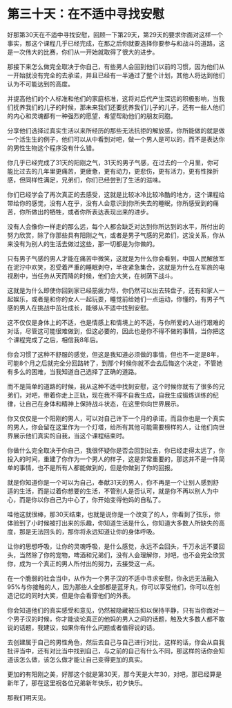 # 第三十天：在不适中寻找安慰

好那第30天在不适中寻找安慰，回顾一下第29天，第29天的要求你面对这样一个事实，那这个课程几乎已经完成，在那之后你就要选择你要参与和战斗的道路，这是一次伟大的比赛，你们从一开始就取得了很大的进步。

那接下来怎么做完全取决于你自己，有些男人会回到他们以前的习惯，因为他们从一开始就没有完全的去承诺，并且已经有一半通过了整个计划，其他人将达到他们认为不可能达到的高度。

并提高他们的个人标准和他们的家庭标准，这将对后代产生深远的积极影响，当我们抚养我们的儿子的时候，那未来我们还要抚养我们儿子的儿子，还有一些人他们的内心和灵魂都有一种强烈的愿望，希望帮助他们的朋友同胞。

分享他们选择过真实生活以来所经历的那些无法抗拒的解放感，你所能做的就是做一个活生生的例子，他们可以从中看到对吧，做一个男人是可以的，而不是表达你的男性生物这个程序没有什么错。

你几乎已经完成了31天的阳刚之气，31天的男子气感，在过去的一个月里，你可能比过去的几年里更痛苦，更疲惫，更有动力，更悲伤，更有活力，更有性挫折感，但同样性满足，兄弟们，你们已经尝到了生活的滋味。

你们已经学会了再次真正的去感受，这就是比较冰冷比较冷酷的地方，这个课程给带给你的感觉，没有人在乎，没有人会意识到你所失去的睡眠，你所感受到的痛苦，你所做出的牺牲，或者你所表达表现出来的进步。

没有人会像你一样走的那么远，每个人都会缺乏对达到你所达到的水平，所付出的努力欣赏，除了你那些具有阳刚之气，或者是男子气感的兄弟们，这没关系，你从来没有为别人的生活去做过这些，那一切都是为你做的。

只有男子气感的男人才能在痛苦中微笑，这就是为什么你会看到，中国人民解放军在泥泞中欢笑，忍受着严重的睡眠剥夺，半夜紧急集合，这就是为什么在军旅的电视剧中，当任务从天而降的时候，他们会大笑，在树荫下战斗。

这就是为什么即使你回到家已经筋疲力尽，你仍然可以出去转盘子，还有和家人一起娱乐，或者是和你的女人一起玩耍，睡觉前给她们一点运动，你懂的，有男子气感的男人在挑战中茁壮成长，能够从不适中找到安慰。

这不仅仅是身体上的不适，也是情感上和情境上的不适，与你所爱的人进行艰难的对话，尽管这可能很难做到，但这必要的，因此也是你不得不做的事情，当你把这个课程完成了之后，相信我8年后。

你会习惯了这种不舒服的感觉，但这是我知道必须做的事情，但也不一定是8年，可能8个月之后就完全分回路转了，到那个时候你就不会去后悔这个决定，不管她有多么的困难，当我知道自己选择了正确的道路。

而不是简单的道路的时候，我从这种不适中找到安慰，这个时候你就有了很多的兄弟们，对吧，带着你走上正轨，现在我不得不自我生成，自我生成锻炼训练的纪律，让自己在身体和精神上保持战斗状态，在这里你向世界展示。

你又仅仅是一个阳刚的男人，可以对自己许下一个月的承诺，而且你也是一个真实的男人，你会留在这里作为一个灯塔，给所有其他可能需要榜样的人，让他们向世界展示他们真实的自我，当这个课程结束时。

你做什么完全取决于你自己，我很怀疑你是否会回到过去，你已经走得太远了，你投入的时间，重建了你作为一个男人的样子，这是非常重要的，那这并不是一件简单的事情，也不是所有人都能做到的，但是你做到了你的回报。

就是你知道你是一个可以为自己，奉献31天的男人，你不再是一个让别人感到舒适的生活，而是过着你想要的生活，不管别人是否认可，就是你不再以别人为中心，而是你以你自己为中心了，你开始变得他妈的自私了。

哇他这就很棒，那30天结束，也就是说你是一个改变了的人，你看到了弦乐，你体验到了小时候被打出来的乐趣，你知道生活是什么，你知道大多数人所缺失的高度，那是无法回头的，那你将永远知道让你的身体呼吸。

让你的思想呼吸，让你的灵魂呼吸，是什么感觉，永远不会回头，千万永远不要回头，当然除了你的宠物，啤酒和兄弟们，没有人会理解你，对吧，也不会完全欣赏你，成为一个真正的男人所付出的努力，去接受这一点。

在一个脆弱的社会当中，从作为一个男子汉的不适中寻求安慰，你永远无法融入95%与你接触的人，因为那些人全部都是蓝牙丸，你可以享受他们，你可以在创造记忆的同时大笑，但是你会看穿他们的外表。

你会知道他们的真实感受和意见，仍然被隐藏被压抑以保持平静，只有当你面对一个男子汉的时候，你才能谈论真正的他妈的男人之间的话题，触及大多数人都不敢说的话题，我建议，如果你有什么问题或者值得说的话。

去创建属于自己的男性角色，然后去自己与自己进行对比，这样的话，你会从自我批评当中，还有对比当中找到自己，与之前的自己有什么不同，那这样的话你会知道该怎么做，该怎么做才能让自己变得更加的真实。

更加的有阳刚之美，好那这个就是第30天，那今天是大年30，对吧，那已经算是新年了，那在这里祝各位兄弟新年快乐，初夕快乐。

那我们明天见。